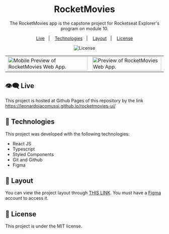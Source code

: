 <h1 align="center"> RocketMovies  </h1>

<p align="center">
The RocketMovies app is the capstone project for Rocketseat Explorer's program on module 10. <br/>
</p>

<p align="center">
  <a href="#live">Live</a>&nbsp;&nbsp;&nbsp;|&nbsp;&nbsp;&nbsp;
  <a href="#technologies">Technologies</a>&nbsp;&nbsp;&nbsp;|&nbsp;&nbsp;&nbsp;
  <a href="#layout">Layout</a>&nbsp;&nbsp;&nbsp;|&nbsp;&nbsp;&nbsp;
  <a href="#license">License</a>
</p>

<p align="center">
  <img alt="License" src="https://img.shields.io/static/v1?label=license&message=MIT&color=49AA26&labelColor=000000">
</p>

<table>
  <tbody>
    <tr>
      <td>
        <img alt="Mobile Preview of RocketMovies Web App." width="100%" src="./.github/mobile-preview.png">
      </td>
      <td>
        <img alt="Preview of RocketMovies Web App." width="100%" src="./.github/desktop-preview.png">
      </td>
    </tr>
  </tbody>
</table>

<h2 id="live">👁️‍🗨️ Live</h2>

This project is hosted at Github Pages of this repository by the link <a href="https://leonardojacomussi.github.io/rocketmovies-ui/" target="_blank">https://leonardojacomussi.github.io/rocketmovies-ui/</a>

<h2 id="technologies">🚀 Technologies</h2>

This project was developed with the following technologies:

- React JS
- Typescript
- Styled Components
- Git and Github
- Figma

<h2 id="layout">🔖 Layout</h2>

You can view the project layout through [THIS LINK](https://www.figma.com/file/bhRb4iFUkfRFlDm9Yd5uk5/RocketMovies-(Copy)). You must have a [Figma](https://figma.com) account to access it.

<h2 id="license">📜 License</h2>

This project is under the MIT license.
